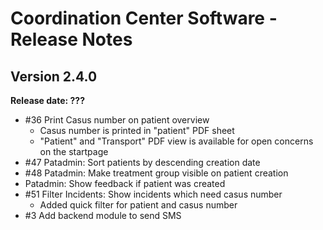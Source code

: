 # Coordination Center Software - Release Notes

## Version 2.4.0

**Release date: ???**

* \#36 Print Casus number on patient overview
  * Casus number is printed in "patient" PDF sheet
  * "Patient" and "Transport" PDF view is available for open concerns on the startpage
* \#47 Patadmin: Sort patients by descending creation date
* \#48 Patadmin: Make treatment group visible on patient creation
* Patadmin: Show feedback if patient was created
* \#51 Filter Incidents: Show incidents which need casus number
  * Added quick filter for patient and casus number
* \#3 Add backend module to send SMS